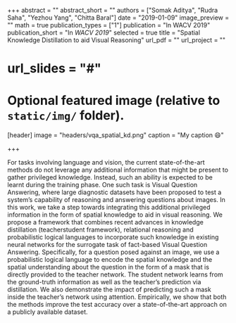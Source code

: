 +++
abstract = ""
abstract_short = ""
authors = ["Somak Aditya", "Rudra Saha", "Yezhou Yang", "Chitta Baral"]
date = "2019-01-09"
image_preview = ""
math = true
publication_types = ["1"]
publication = "In WACV 2019"
publication_short = "In *WACV 2019*"
selected = true
title = "Spatial Knowledge Distillation to aid Visual Reasoning"
url_pdf = ""
url_project = ""
# url_slides = "#"


# Optional featured image (relative to `static/img/` folder).
[header]
image = "headers/vqa_spatial_kd.png"
caption = "My caption :smile:"

+++

For tasks involving language and vision, the current state-of-the-art methods do not leverage any additional information
that might be present to gather privileged knowledge. Instead, such an ability is expected to be learnt during the training
phase. One such task is Visual Question Answering, where large diagnostic datasets have been proposed to
test a system’s capability of reasoning and answering questions about images. In
this work, we take a step towards integrating this additional privileged information in the form of spatial knowledge to
aid in visual reasoning. We propose a framework that combines recent advances in knowledge distillation (teacherstudent
framework), relational reasoning and probabilistic logical languages to incorporate such knowledge in existing
neural networks for the surrogate task of fact-based Visual Question Answering. Specifically, for a question posed
against an image, we use a probabilistic logical language to encode the spatial knowledge and the spatial understanding
about the question in the form of a mask that is directly provided to the teacher network. The student network learns
from the ground-truth information as well as the teacher’s prediction via distillation. We also demonstrate the impact
of predicting such a mask inside the teacher’s network using attention. Empirically, we show that both the methods
improve the test accuracy over a state-of-the-art approach on a publicly available dataset.
